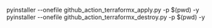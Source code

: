 pyinstaller --onefile github_action_terraformx_apply.py -p $(pwd) -y
pyinstaller --onefile github_action_terraformx_destroy.py -p $(pwd) -y
